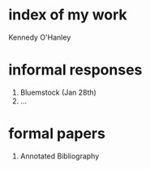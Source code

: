 # index of my work

Kennedy O'Hanley

# informal responses

1. Bluemstock (Jan 28th)
2. ...

# formal papers

1. Annotated Bibliography
